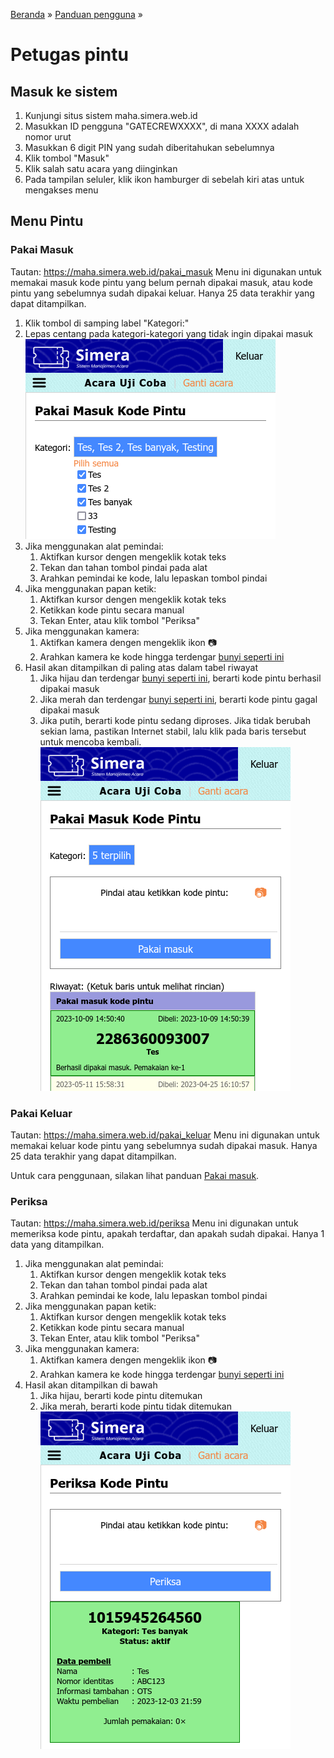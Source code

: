 [Beranda](../index.md) &raquo; [Panduan pengguna](index.md) &raquo; 
# Petugas pintu

## Masuk ke sistem
1. Kunjungi situs sistem maha.simera.web.id
1. Masukkan ID pengguna "GATECREWXXXX", di mana XXXX adalah nomor urut
1. Masukkan 6 digit PIN yang sudah diberitahukan sebelumnya
1. Klik tombol "Masuk"
1. Klik salah satu acara yang diinginkan
1. Pada tampilan seluler, klik ikon hamburger di sebelah kiri atas untuk mengakses menu

## Menu Pintu
### Pakai Masuk
Tautan: https://maha.simera.web.id/pakai_masuk
Menu ini digunakan untuk memakai masuk kode pintu yang belum pernah dipakai masuk, atau kode pintu yang sebelumnya sudah dipakai keluar. Hanya 25 data terakhir yang dapat ditampilkan.

1. Klik tombol di samping label "Kategori:"
1. Lepas centang pada kategori-kategori yang tidak ingin dipakai masuk
   ![gambar](aset/pakaimasuk-1.png)
1. Jika menggunakan alat pemindai:
   1. Aktifkan kursor dengen mengeklik kotak teks
   1. Tekan dan tahan tombol pindai pada alat
   1. Arahkan pemindai ke kode, lalu lepaskan tombol pindai
1. Jika menggunakan papan ketik:
   1. Aktifkan kursor dengen mengeklik kotak teks
   1. Ketikkan kode pintu secara manual
   1. Tekan Enter, atau klik tombol "Periksa"
1. Jika menggunakan kamera:
   1. Aktifkan kamera dengen mengeklik ikon &#x1F4F7;&#xFE0E;
   1. Arahkan kamera ke kode hingga terdengar [bunyi seperti ini](https://maha.simera.web.id/aset/suara/Cursor1.ogg)
1. Hasil akan ditampilkan di paling atas dalam tabel riwayat
   1. Jika hijau dan terdengar [bunyi seperti ini](https://maha.simera.web.id/aset/suara/Chime1.ogg), berarti kode pintu berhasil dipakai masuk
   1. Jika merah dan terdengar [bunyi seperti ini](https://maha.simera.web.id/aset/suara/Buzzer1.ogg), berarti kode pintu gagal dipakai masuk
   1. Jika putih, berarti kode pintu sedang diproses. Jika tidak berubah sekian lama, pastikan Internet stabil, lalu klik pada baris tersebut untuk mencoba kembali.
   ![gambar](aset/pakaimasuk-2.png)

### Pakai Keluar
Tautan: https://maha.simera.web.id/pakai_keluar
Menu ini digunakan untuk memakai keluar kode pintu yang sebelumnya sudah dipakai masuk. Hanya 25 data terakhir yang dapat ditampilkan.

Untuk cara penggunaan, silakan lihat panduan [Pakai masuk](#pakai-masuk).

### Periksa
Tautan: https://maha.simera.web.id/periksa
Menu ini digunakan untuk memeriksa kode pintu, apakah terdaftar, dan apakah sudah dipakai. Hanya 1 data yang ditampilkan.

1. Jika menggunakan alat pemindai:
   1. Aktifkan kursor dengen mengeklik kotak teks
   1. Tekan dan tahan tombol pindai pada alat
   1. Arahkan pemindai ke kode, lalu lepaskan tombol pindai
1. Jika menggunakan papan ketik:
   1. Aktifkan kursor dengen mengeklik kotak teks
   1. Ketikkan kode pintu secara manual
   1. Tekan Enter, atau klik tombol "Periksa"
1. Jika menggunakan kamera:
   1. Aktifkan kamera dengen mengeklik ikon &#x1F4F7;&#xFE0E;
   1. Arahkan kamera ke kode hingga terdengar [bunyi seperti ini](https://maha.simera.web.id/aset/suara/Cursor1.ogg)
1. Hasil akan ditampilkan di bawah
   1. Jika hijau, berarti kode pintu ditemukan
   1. Jika merah, berarti kode pintu tidak ditemukan
   ![gambar](aset/periksa.png)
